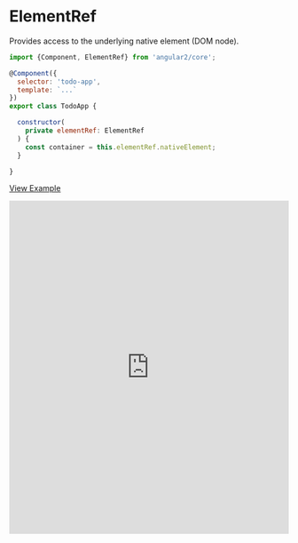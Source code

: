 # ElementRef

Provides access to the underlying native element (DOM node).

```js
import {Component, ElementRef} from 'angular2/core';

@Component({
  selector: 'todo-app',
  template: `...`
})
export class TodoApp {

  constructor(
    private elementRef: ElementRef
  ) {
    const container = this.elementRef.nativeElement;
  }

}
```


[View Example](http://plnkr.co/edit/QkNbKQh6ya1WX0YdUahX?p=preview)

<iframe style="width: 100%; height: 600px" src="https://embed.plnkr.co/QkNbKQh6ya1WX0YdUahX" frameborder="0" allowfullscren="allowfullscren"></iframe>

